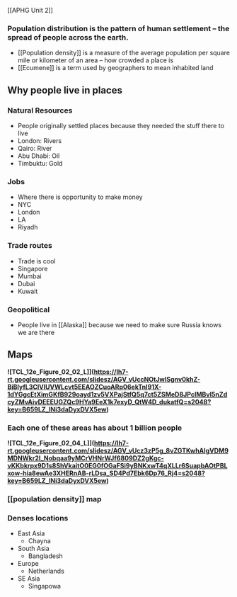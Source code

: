  [[APHG Unit 2]]
 
### Population distribution is the pattern of human settlement – the spread of people across the earth.

- [[Population density]] is a measure of the average population per square mile or kilometer of an area – how crowded a place is
- [[Ecumene]] is a term used by geographers to mean inhabited land
## Why people live in places
### Natural Resources
- People originally settled places because they needed the stuff there to live
- London: Rivers
- Qairo: River
- Abu Dhabi: Oil
- Timbuktu: Gold
### Jobs
- Where there is opportunity to make money
- NYC
- London
- LA
- Riyadh
### Trade routes
- Trade is cool
- Singapore
- Mumbai
- Dubai
- Kuwait
### Geopolitical
- People live in [[Alaska]] because we need to make sure Russia knows we are there




## Maps
**![TCL_12e_Figure_02_02_L]](https://lh7-rt.googleusercontent.com/slidesz/AGV_vUccNOtJwISgnv0khZ-BiBlyfL3ClVlUVWLcvt5EEAOZCuoARp06ekTnI91X-1dYGgcEtXimGKfB929oayd1zv5VXPajStfQ5q7ct5ZSMeD8JPclMBvl5nZdcyZMvAivDEEEUGZQc9HYa9EeX1k7exyD_QtW4D_dukatfQ=s2048?key=B659LZ_lNi3daDyxDVX5ew)**
### Each one of these areas has about 1 billion people

**![TCL_12e_Figure_02_04_L]](https://lh7-rt.googleusercontent.com/slidesz/AGV_vUcz3zP5g_8vZGTKwhAIgVDM9MDNWkr2I_Nobqaa9yMCrVHNrWJf6809DZ2gKgc-vKKbkrpx9D1s8ShVkaitO0EG0fOGaFSi9yBNKxwT4qXLLr6SuapbAOtPBLxow-hia8ewAe3XHERnAB-rLDsa_SD4Pd7Ebk6Dp76_Rj4=s2048?key=B659LZ_lNi3daDyxDVX5ew)**
### [[population density]] map
### Denses locations
- East Asia
	- Chayna
- South Asia
	- Bangladesh
- Europe
	- Netherlands
- SE Asia
	- Singapowa